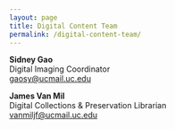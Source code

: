 ```yaml
---
layout: page
title: Digital Content Team
permalink: /digital-content-team/
---
```


**Sidney Gao**  
Digital Imaging Coordinator  
gaosy@ucmail.uc.edu


**James Van Mil**  
Digital Collections & Preservation Librarian  
vanmiljf@ucmail.uc.edu  

